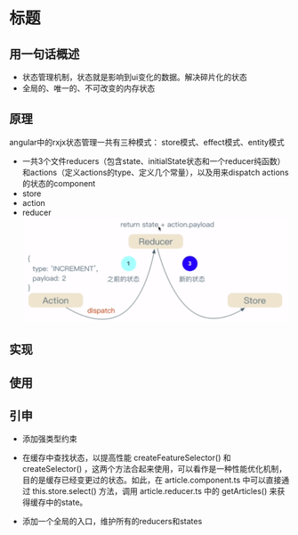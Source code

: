 # 标题

## 用一句话概述
- 状态管理机制，状态就是影响到ui变化的数据。解决碎片化的状态
- 全局的、唯一的、不可改变的内存状态
## 原理
angular中的rxjx状态管理一共有三种模式： store模式、effect模式、entity模式 

- 一共3个文件reducers（包含state、initialState状态和一个reducer纯函数）和actions（定义actions的type、定义几个常量），以及用来dispatch  actions的状态的component
- store 
- action   
- reducer
![avatar](./img/20190810183637.png)

## 实现

## 使用

## 引申
- 添加强类型约束
- 在缓存中查找状态，以提高性能 createFeatureSelector() 和 createSelector() ，这两个方法合起来使用，可以看作是一种性能优化机制，目的是缓存已经变更过的状态。如此，在 article.component.ts 中可以直接通过 this.store.select() 方法，调用 article.reducer.ts 中的 getArticles() 来获得缓存中的state。

- 添加一个全局的入口，维护所有的reducers和states
